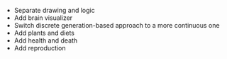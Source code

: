 - Separate drawing and logic
- Add brain visualizer
- Switch discrete generation-based approach to a more continuous one
- Add plants and diets
- Add health and death
- Add reproduction
